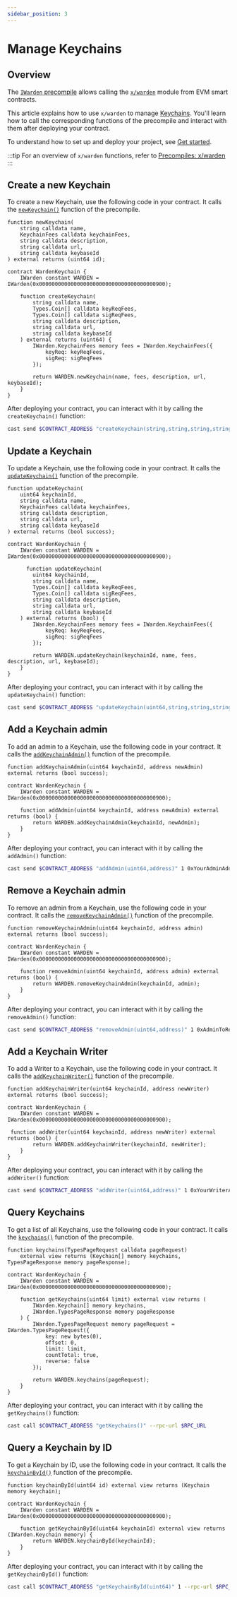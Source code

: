 ```yaml
---
sidebar_position: 3
---
```


# Manage Keychains

## Overview

The [`IWarden` precompile](https://github.com/warden-protocol/wardenprotocol/blob/main/precompiles/warden/IWarden.sol) allows calling the [`x/warden`](/learn/warden-protocol-modules/x-warden) module from EVM smart contracts.

This article explains how to use `x/warden` to manage [Keychains](/learn/glossary#keychain). You'll learn how to call the corresponding functions of the precompile and interact with them after deploying your contract.

To understand how to set up and deploy your project, see [Get started](../get-started.md).

:::tip
For an overview of `x/warden` functions, refer to [Precompiles: x/warden](../../precompiles/x-warden#keychains)
:::

## Create a new Keychain

To create a new Keychain, use the following code in your contract. It calls the [`newKeychain()`](../../precompiles/x-warden#create-a-new-keychain) function of the precompile.

```solidity
function newKeychain(
    string calldata name,
    KeychainFees calldata keychainFees,
    string calldata description,
    string calldata url,
    string calldata keybaseId
) external returns (uint64 id);

contract WardenKeychain {
    IWarden constant WARDEN = IWarden(0x0000000000000000000000000000000000000900);

    function createKeychain(
        string calldata name,
        Types.Coin[] calldata keyReqFees,
        Types.Coin[] calldata sigReqFees,
        string calldata description,
        string calldata url,
        string calldata keybaseId
    ) external returns (uint64) {
        IWarden.KeychainFees memory fees = IWarden.KeychainFees({
            keyReq: keyReqFees,
            sigReq: sigReqFees
        });

        return WARDEN.newKeychain(name, fees, description, url, keybaseId);
    }
}
```

After deploying your contract, you can interact with it by calling the `createKeychain()` function:

```bash
cast send $CONTRACT_ADDRESS "createKeychain(string,string,string,string)" "My Keychain" "Keychain Description" "https://example.com" "keybase-id-123" --rpc-url $RPC_URL --private-key $PRIVATE_KEY
```

## Update a Keychain

To update a Keychain, use the following code in your contract. It calls the [`updateKeychain()`](../../precompiles/x-warden#update-a-keychain) function of the precompile.

```solidity
function updateKeychain(
    uint64 keychainId,
    string calldata name,
    KeychainFees calldata keychainFees,
    string calldata description,
    string calldata url,
    string calldata keybaseId
) external returns (bool success);

contract WardenKeychain {
    IWarden constant WARDEN = IWarden(0x0000000000000000000000000000000000000900);

      function updateKeychain(
        uint64 keychainId,
        string calldata name,
        Types.Coin[] calldata keyReqFees,
        Types.Coin[] calldata sigReqFees,
        string calldata description,
        string calldata url,
        string calldata keybaseId
    ) external returns (bool) {
        IWarden.KeychainFees memory fees = IWarden.KeychainFees({
            keyReq: keyReqFees,
            sigReq: sigReqFees
        });

        return WARDEN.updateKeychain(keychainId, name, fees, description, url, keybaseId);
    }
}
```

After deploying your contract, you can interact with it by calling the `updateKeychain()` function:

```bash
cast send $CONTRACT_ADDRESS "updateKeychain(uint64,string,string,string,string,(string,uint256)[],(string,uint256)[])" 1 "Updated Keychain" "Updated Description" "https://updated.com" "new-keybase-id" "(\"award\",100000000000000000)" "(\"award\",50000000000000000)" --rpc-url $RPC_URL --private-key $PRIVATE_KEY
```

## Add a Keychain admin

To add an admin to a Keychain, use the following code in your contract. It calls the [`addKeychainAdmin()`](../../precompiles/x-warden#add-a-keychain-admin) function of the precompile.

```solidity
function addKeychainAdmin(uint64 keychainId, address newAdmin) external returns (bool success);

contract WardenKeychain {
    IWarden constant WARDEN = IWarden(0x0000000000000000000000000000000000000900);

    function addAdmin(uint64 keychainId, address newAdmin) external returns (bool) {
        return WARDEN.addKeychainAdmin(keychainId, newAdmin);
    }
}
```

After deploying your contract, you can interact with it by calling the `addAdmin()` function:

```bash
cast send $CONTRACT_ADDRESS "addAdmin(uint64,address)" 1 0xYourAdminAddress --rpc-url $RPC_URL --private-key $PRIVATE_KEY
```

## Remove a Keychain admin

To remove an admin from a Keychain, use the following code in your contract. It calls the [`removeKeychainAdmin()`](../../precompiles/x-warden#remove-a-keychain-admin) function of the precompile.

```solidity
function removeKeychainAdmin(uint64 keychainId, address admin) external returns (bool success);

contract WardenKeychain {
    IWarden constant WARDEN = IWarden(0x0000000000000000000000000000000000000900);

    function removeAdmin(uint64 keychainId, address admin) external returns (bool) {
        return WARDEN.removeKeychainAdmin(keychainId, admin);
    }
}
```

After deploying your contract, you can interact with it by calling the `removeAdmin()` function:

```bash
cast send $CONTRACT_ADDRESS "removeAdmin(uint64,address)" 1 0xAdminToRemove --rpc-url $RPC_URL --private-key $PRIVATE_KEY
```

## Add a Keychain Writer

To add a Writer to a Keychain, use the following code in your contract. It calls the [`addKeychainWriter()`](../../precompiles/x-warden#add-a-keychain-writer) function of the precompile.

```solidity
function addKeychainWriter(uint64 keychainId, address newWriter) external returns (bool success);

contract WardenKeychain {
    IWarden constant WARDEN = IWarden(0x0000000000000000000000000000000000000900);

 function addWriter(uint64 keychainId, address newWriter) external returns (bool) {
        return WARDEN.addKeychainWriter(keychainId, newWriter);
    }
}
```

After deploying your contract, you can interact with it by calling the `addWriter()` function:

```bash
cast send $CONTRACT_ADDRESS "addWriter(uint64,address)" 1 0xYourWriterAddress --rpc-url $RPC_URL --private-key $PRIVATE_KEY
```

## Query Keychains

To get a list of all Keychains, use the following code in your contract. It calls the [`keychains()`](../../precompiles/x-warden#query-keychains) function of the precompile.

```solidity
function keychains(TypesPageRequest calldata pageRequest) 
    external view returns (Keychain[] memory keychains, TypesPageResponse memory pageResponse);

contract WardenKeychain {
    IWarden constant WARDEN = IWarden(0x0000000000000000000000000000000000000900);

    function getKeychains(uint64 limit) external view returns (
        IWarden.Keychain[] memory keychains,
        IWarden.TypesPageResponse memory pageResponse
    ) {
        IWarden.TypesPageRequest memory pageRequest = IWarden.TypesPageRequest({
            key: new bytes(0),
            offset: 0,
            limit: limit,
            countTotal: true,
            reverse: false
        });

        return WARDEN.keychains(pageRequest);
    }
}
```

After deploying your contract, you can interact with it by calling the `getKeychains()` function:

```bash
cast call $CONTRACT_ADDRESS "getKeychains()" --rpc-url $RPC_URL
```

## Query a Keychain by ID

To get a Keychain by ID, use the following code in your contract. It calls the [`keychainById()`](../../precompiles/x-warden#query-a-keychain-by-id) function of the precompile.

```solidity
function keychainById(uint64 id) external view returns (Keychain memory keychain);

contract WardenKeychain {
    IWarden constant WARDEN = IWarden(0x0000000000000000000000000000000000000900);

    function getKeychainById(uint64 keychainId) external view returns (IWarden.Keychain memory) {
        return WARDEN.keychainById(keychainId);
    }
}
```

After deploying your contract, you can interact with it by calling the `getKeychainById()` function:

```bash
cast call $CONTRACT_ADDRESS "getKeychainById(uint64)" 1 --rpc-url $RPC_URL
```
